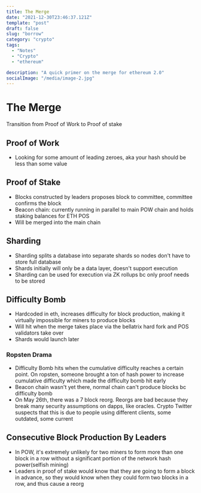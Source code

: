 ```yaml
---
title: The Merge
date: "2021-12-30T23:46:37.121Z"
template: "post"
draft: false
slug: "borrow"
category: "crypto"
tags:
  - "Notes"
  - "Crypto"
  - "ethereum"

description: "A quick primer on the merge for ethereum 2.0"
socialImage: "/media/image-2.jpg"
---
```

# The Merge
Transition from Proof of Work to Proof of stake

## Proof of Work
- Looking for some amount of leading zeroes, aka your hash should be less than some value

## Proof of Stake
- Blocks constructed by leaders proposes block to committee, committee confirms the block
- Beacon chain: currently running in parallel to main POW chain and holds staking balances for ETH POS
- Will be merged into the main chain 

## Sharding
- Sharding splits a database into separate shards so nodes don't have to store full database
- Shards initially will only be a data layer, doesn't support execution
- Sharding can be used for execution via ZK rollups bc only proof needs to be stored

## Difficulty Bomb
- Hardcoded in eth, increases difficulty for block production, making it virtually impossible for miners to produce blocks
- Will hit when the merge takes place via the bellatrix hard fork and POS validators take over
- Shards would launch later

### Ropsten Drama
- Difficulty Bomb hits when the cumulative difficulty reaches a certain point. On ropsten, someone brought a ton of hash power to increase cumulative difficulty which made the difficulty bomb hit early
- Beacon chain wasn't yet there, normal chain can't produce blocks bc difficulty bomb
- On May 26th, there was a 7 block reorg. Reorgs are bad because they break many security assumptions on dapps, like oracles. Crypto Twitter suspects that this is due to people using different clients, some outdated, some current

## Consecutive Block Production By Leaders
- In POW, it's extremely unlikely for two miners to form more than one block in a row without a significant portion of the network hash power(selfish mining)
- Leaders in proof of stake would know that they are going to form a block in advance, so they would know when they could form two blocks in a row, and thus cause a reorg